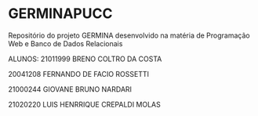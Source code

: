 # GERMINAPUCC
Repositório do projeto GERMINA desenvolvido na matéria de Programação Web e Banco de Dados Relacionais

ALUNOS:
21011999    BRENO COLTRO DA COSTA

20041208    FERNANDO DE FACIO ROSSETTI

21000244    GIOVANE BRUNO NARDARI

21020220    LUIS HENRRIQUE CREPALDI MOLAS
